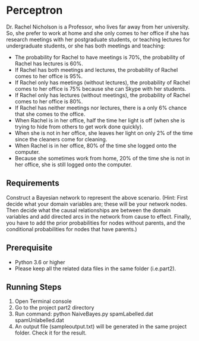 # Perceptron

Dr. Rachel Nicholson is a Professor, who lives far away from her university. So, she prefer to work at home and she only comes to her office if she has research meetings with her postgraduate students, or teaching lectures for undergraduate students, or she has both meetings and teaching:

- The probability for Rachel to have meetings is 70%, the probability of Rachel has lectures is 60%.
- If Rachel has both meetings and lectures, the probability of Rachel comes to her office is 95%.
- If Rachel only has meetings (without lectures), the probability of Rachel comes to her office is 75% because she can Skype with her students.
- If Rachel only has lectures (without meetings), the probability of Rachel comes to her office is 80%.
- If Rachel has neither meetings nor lectures, there is a only 6% chance that she comes to the office.
- When Rachel is in her office, half the time her light is off (when she is trying to hide from others to get work done quickly).
- When she is not in her office, she leaves her light on only 2% of the time since the cleaners come for cleaning.
- When Rachel is in her office, 80% of the time she logged onto the computer.
- Because she sometimes work from home, 20% of the time she is not in her office, she is still logged onto the computer.

## Requirements
Construct a Bayesian network to represent the above scenario. (Hint: First decide what your domain variables are; these will be your network nodes. Then decide what the causal relationships are between the domain variables and add directed arcs in the network from cause to effect. Finally, you have to add the prior probabilities for nodes without parents, and the conditional probabilities for nodes that have parents.)


## Prerequisite
- Python 3.6 or higher
- Please keep all the related data files in the same folder (i.e.part2).


## Running Steps
1. Open Terminal console
2. Go to the project part2 directory
3. Run command: python NaiveBayes.py spamLabelled.dat spamUnlabelled.dat
4. An output file (sampleoutput.txt) will be generated in the same project folder. Check it for the result.



